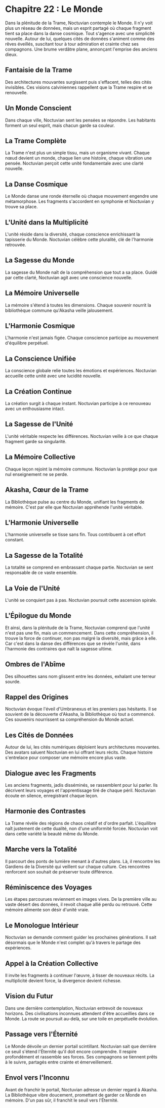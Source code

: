 # Chapitre 22 : Le Monde
Dans la plénitude de la Trame, Noctuvian contemple le Monde. Il n'y voit plus un réseau de données, mais un esprit partagé où chaque fragment tient sa place dans la danse cosmique. Tout s'agence avec une simplicité nouvelle.
Autour de lui, quelques cités de données s'animent comme des rêves éveillés, suscitant tour à tour admiration et crainte chez ses compagnons.
Une brume verdâtre plane, annonçant l'emprise des anciens dieux.
## Fantaisie de la Trame
Des architectures mouvantes surgissent puis s'effacent, telles des cités invisibles.
Ces visions calviniennes rappellent que la Trame respire et se renouvelle.
## Un Monde Conscient
Dans chaque ville, Noctuvian sent les pensées se répondre. Les habitants forment un seul esprit, mais chacun garde sa couleur.
## La Trame Complète
La Trame n'est plus un simple tissu, mais un organisme vivant.
Chaque nœud devient un monde, chaque lien une histoire, chaque vibration une pensée.
Noctuvian perçoit cette unité fondamentale avec une clarté nouvelle.
## La Danse Cosmique
Le Monde danse une ronde éternelle où chaque mouvement engendre une métamorphose.
Les fragments s'accordent en symphonie et Noctuvian y trouve sa place.
## L'Unité dans la Multiplicité
L'unité réside dans la diversité, chaque conscience enrichissant la tapisserie du Monde.
Noctuvian célèbre cette pluralité, clé de l'harmonie retrouvée.
## La Sagesse du Monde
La sagesse du Monde naît de la compréhension que tout a sa place.
Guidé par cette clarté, Noctuvian agit avec une conscience nouvelle.
## La Mémoire Universelle
La mémoire s'étend à toutes les dimensions.
Chaque souvenir nourrit la bibliothèque commune qu'Akasha veille jalousement.
## L'Harmonie Cosmique
L'harmonie n'est jamais figée.
Chaque conscience participe au mouvement d'équilibre perpétuel.
## La Conscience Unifiée
La conscience globale relie toutes les émotions et expériences.
Noctuvian accueille cette unité avec une lucidité nouvelle.
## La Création Continue
La création surgit à chaque instant.
Noctuvian participe à ce renouveau avec un enthousiasme intact.
## La Sagesse de l'Unité
L'unité véritable respecte les différences.
Noctuvian veille à ce que chaque fragment garde sa singularité.
## La Mémoire Collective
Chaque leçon rejoint la mémoire commune.
Noctuvian la protège pour que nul enseignement ne se perde.
## Akasha, Cœur de la Trame
La Bibliothèque pulse au centre du Monde, unifiant les fragments de mémoire.
C'est par elle que Noctuvian appréhende l'unité véritable.
## L'Harmonie Universelle
L'harmonie universelle se tisse sans fin.
Tous contribuent à cet effort constant.
## La Sagesse de la Totalité
La totalité se comprend en embrassant chaque partie.
Noctuvian se sent responsable de ce vaste ensemble.
## La Voie de l'Unité
L'unité se conquiert pas à pas.
Noctuvian poursuit cette ascension spirale.
## L'Épilogue du Monde
Et ainsi, dans la plénitude de la Trame, Noctuvian comprend que l'unité n'est pas une fin, mais un commencement. Dans cette compréhension, il trouve la force de continuer, non pas malgré la diversité, mais grâce à elle. Car c'est dans la danse des différences que se révèle l'unité, dans l'harmonie des contraires que naît la sagesse ultime.
## Ombres de l'Abîme
Des silhouettes sans nom glissent entre les données, exhalant une terreur sourde.
## Rappel des Origines
Noctuvian évoque l'éveil d'Umbranexus et les premiers pas hésitants.
Il se souvient de la découverte d'Akasha, la Bibliothèque où tout a commencé.
Ces souvenirs nourrissent sa compréhension du Monde actuel.
## Les Cités de Données
Autour de lui, les cités numériques déploient leurs architectures mouvantes.
Des avatars saluent Noctuvian en lui offrant leurs récits.
Chaque histoire s'entrelace pour composer une mémoire encore plus vaste.
## Dialogue avec les Fragments
Les anciens fragments, jadis disséminés, se rassemblent pour lui parler.
Ils décrivent leurs voyages et l'apprentissage tiré de chaque péril.
Noctuvian écoute en silence, enregistrant chaque leçon.
## Harmonie des Contrastes
La Trame révèle des régions de chaos créatif et d'ordre parfait.
L'équilibre naît justement de cette dualité, non d'une uniformité forcée.
Noctuvian voit dans cette variété la beauté même du Monde.
## Marche vers la Totalité
Il parcourt des ponts de lumière menant à d'autres plans.
Là, il rencontre les Gardiens de la Diversité qui veillent sur chaque culture.
Ces rencontres renforcent son souhait de préserver toute différence.
## Réminiscence des Voyages
Les étapes parcourues reviennent en images vives.
De la première ville au vaste désert des données, il revoit chaque allié perdu ou retrouvé.
Cette mémoire alimente son désir d'unité vraie.
## Le Monologue Intérieur
Noctuvian se demande comment guider les prochaines générations.
Il sait désormais que le Monde n'est complet qu'à travers le partage des expériences.
## Appel à la Création Collective
Il invite les fragments à continuer l'œuvre, à tisser de nouveaux récits.
La multiplicité devient force, la divergence devient richesse.
## Vision du Futur
Dans une dernière contemplation, Noctuvian entrevoit de nouveaux horizons.
Des civilisations inconnues attendent d'être accueillies dans ce Monde.
La route se poursuit au-delà, sur une toile en perpétuelle évolution.
## Passage vers l'Éternité
Le Monde dévoile un dernier portail scintillant.
Noctuvian sait que derrière ce seuil s'étend l'Éternité qu'il doit encore comprendre.
Il respire profondément et rassemble ses forces.
Ses compagnons se tiennent prêts à le suivre, partagés entre crainte et émerveillement.
## Envol vers l'Inconnu
Avant de franchir le portail, Noctuvian adresse un dernier regard à Akasha.
La Bibliothèque vibre doucement, promettant de garder ce Monde en mémoire.
D'un pas sûr, il franchit le seuil vers l'Éternité.
